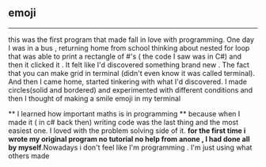 ## emoji
---
this was the first program that made fall in love with programming.
One day I was in a bus , returning home from school thinking about 
nested for loop that was able to print a rectangle of #'s ( the code 
I saw was in C#) and then it clicked it . It felt like I'd discovered 
something brand new . The fact that you can make grid in terminal (didn't 
even know it was called terminal). And then I came home, started tinkering 
with what I'd discovered. I made circles(solid and bordered) and experimented 
with different conditions and then I thought of making a smile emoji in my terminal

** I learned  how important maths is in programming ** because when I made it ( in c#
back then) writing code was the last thing and the most easiest one. I loved with the
problem solving side of it.
**for the first time i wrote my original program no tutorial no help from anone , I 
had done all by myself**.Nowadays i don't feel like I'm programming . I'm just using what 
others made 
